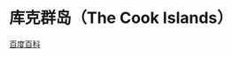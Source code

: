 # 库克群岛（The Cook Islands）

[百度百科](https://baike.baidu.com/item/%E5%BA%93%E5%85%8B%E7%BE%A4%E5%B2%9B/423435)